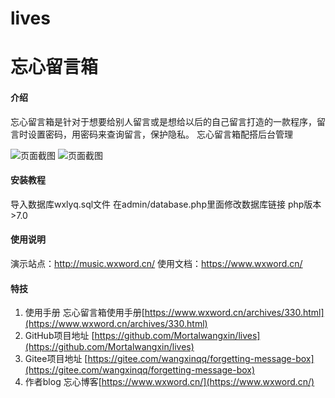 # lives
# 忘心留言箱

#### 介绍
忘心留言箱是针对于想要给别人留言或是想给以后的自己留言打造的一款程序，留言时设置密码，用密码来查询留言，保护隐私。
忘心留言箱配搭后台管理

![页面截图](https://gitee.com/wangxinqq/forgetting-message-box/raw/master/项目截图1.png)
![页面截图](https://gitee.com/wangxinqq/forgetting-message-box/raw/master/项目截图2.png)

#### 安装教程
导入数据库wxlyq.sql文件
在admin/database.php里面修改数据库链接
php版本>7.0

#### 使用说明

演示站点：http://music.wxword.cn/
使用文档：https://www.wxword.cn/

#### 特技

1.  使用手册 忘心留言箱使用手册[https://www.wxword.cn/archives/330.html](https://www.wxword.cn/archives/330.html)
2.  GitHub项目地址 [https://github.com/Mortalwangxin/lives](https://github.com/Mortalwangxin/lives)
3.  Gitee项目地址 [https://gitee.com/wangxinqq/forgetting-message-box](https://gitee.com/wangxinqq/forgetting-message-box)
4. 作者blog 忘心博客[https://www.wxword.cn/](https://www.wxword.cn/)
